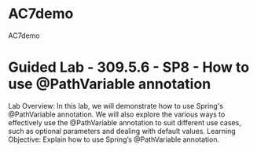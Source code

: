 # AC7demo
AC7demo
# Guided Lab - 309.5.6 - SP8 - How to use @PathVariable annotation
Lab Overview:
In this lab, we will demonstrate how to use Spring's @PathVariable annotation. We will also explore the various ways to effectively use the @PathVariable annotation to suit different use cases, such as optional parameters and dealing with default values.
Learning Objective:
Explain how to use Spring’s @PathVariable annotation.
